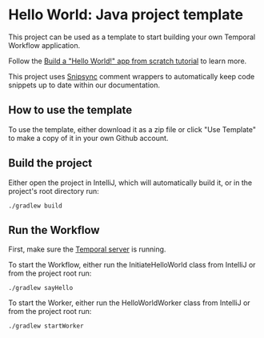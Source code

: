# Hello World: Java project template

This project can be used as a template to start building your own Temporal Workflow application.

Follow the [Build a "Hello World!" app from scratch tutorial](https://docs.temporal.io/docs/java/hello-world-tutorial) to learn more.

This project uses [Snipsync](https://github.com/temporalio/snipsync) comment wrappers to automatically keep code snippets up to date within our documentation.

## How to use the template

To use the template, either download it as a zip file or click "Use Template" to make a copy of it in your own Github account.

## Build the project

Either open the project in IntelliJ, which will automatically build it, or in the project's root directory run:

```
./gradlew build
```

## Run the Workflow

First, make sure the [Temporal server](https://docs.temporal.io/docs/server/quick-install) is running.

To start the Workflow, either run the InitiateHelloWorld class from IntelliJ or from the project root run:

```
./gradlew sayHello
```

To start the Worker, either run the HelloWorldWorker class from IntelliJ or from the project root run:

```
./gradlew startWorker
```
